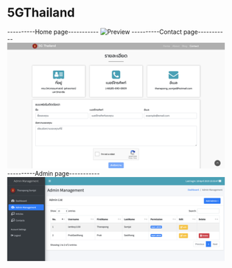 # 5GThailand
----------Home page-----------
![Preview](https://github.com/thanapongsj1996/5GThailand/blob/master/assets/images/gitprofile/home.png)
----------Contact page-----------
![Preview](https://github.com/thanapongsj1996/5GThailand/blob/master/assets/images/gitprofile/contact.png)
----------Admin page-----------
![Preview](https://github.com/thanapongsj1996/5GThailand/blob/master/assets/images/gitprofile/admin.png)
